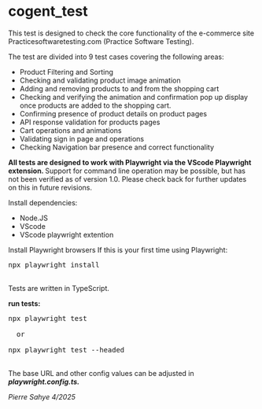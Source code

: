 # cogent_test

This test is designed to check the core functionality of the e-commerce site Practicesoftwaretesting.com (Practice Software Testing).

The test are divided into 9 test cases covering the following areas:
<p>
<ul>
<li>Product Filtering and Sorting
<li>Checking and validating product image animation
<li>Adding and removing products to and from the shopping cart
<li>Checking and verifying the animation and confirmation pop up display once products are added to the shopping cart.
<li>Confirming presence of product details on product pages
<li>API response validation for products pages
<li>Cart operations and animations
<li>Validating sign in page and operations
<li>Checking Navigation bar presence and correct functionality 
</ul> 
<p>
<b>All tests are designed to work with Playwright via the VScode Playwright extension. </b>Support for command line operation may be possible, but has not been verified as of version 1.0.  Please check back for further updates on this in future revisions. 

<p><b></b>Install dependencies:</p></b>
<p>
  <ul>
   <li> Node.JS
    <li>VScode
    <li>VScode playwright extention
  </ul>
</p>
Install Playwright browsers
If this is your first time using Playwright:
<pre>npx playwright install</pre>
<br>Tests are written in TypeScript.

<p><b>run tests:</b>
<br>

<pre>npx playwright test 

  or
  
npx playwright test --headed </pre>

<br>The base URL and other config values can be adjusted in <i><b>playwright.config.ts.</b><i/>

<i>Pierre Sahye 4/2025
